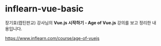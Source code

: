 # inflearn-vue-basic

장기효(캡틴판교) 강사님의 <b>Vue.js 시작하기 - Age of Vue.js</b> 강의를 보고 정리한 내용입니다. <br>

https://www.inflearn.com/course/age-of-vuejs
